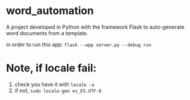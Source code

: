 # word_automation

A project developed in Python with the framework Flask to auto-generate word documents from a template.

in order to run this app:
`flask --app server.py --debug run`


# Note, if locale fail:

1. check you have it with `locale -a`
2. if not, `sudo locale-gen es_ES.UTF-8`